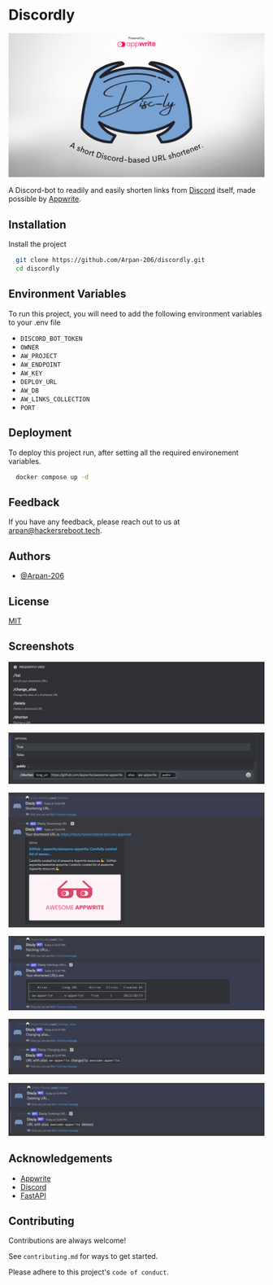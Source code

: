 
# Discordly

![Discordly](static/DiscordlyThumbnail.png)

A Discord-bot to readily and easily shorten links from [Discord](https://discord.com) itself, made possible by [Appwrite](https://appwrite.io/).

## Installation

Install the project

```bash
  git clone https://github.com/Arpan-206/discordly.git
  cd discordly
```
    
## Environment Variables

To run this project, you will need to add the following environment variables to your .env file

- `DISCORD_BOT_TOKEN`
- `OWNER`
- `AW_PROJECT`
- `AW_ENDPOINT`
- `AW_KEY`
- `DEPLOY_URL`
- `AW_DB`
- `AW_LINKS_COLLECTION`
- `PORT`


## Deployment

To deploy this project run, after setting all the required environement variables.

```bash
  docker compose up -d
```


## Feedback

If you have any feedback, please reach out to us at [arpan@hackersreboot.tech](mailto:arpan@hackersreboot.tech).


## Authors

- [@Arpan-206](https://www.github.com/Arpan-206)


## License

[MIT](https://choosealicense.com/licenses/mit/)


## Screenshots

![1](static/screenshots/1.png)

![2](static/screenshots/2.png)

![3](static/screenshots/3.png)

![4](static/screenshots/4.png)

![5](static/screenshots/5.png)

![6](static/screenshots/6.png)


## Acknowledgements

 - [Appwrite](https://appwrite.io/)
 - [Discord](https://discord.com)
 - [FastAPI](https://fastapi.tiangolo.com)


## Contributing

Contributions are always welcome!

See `contributing.md` for ways to get started.

Please adhere to this project's `code of conduct`.


